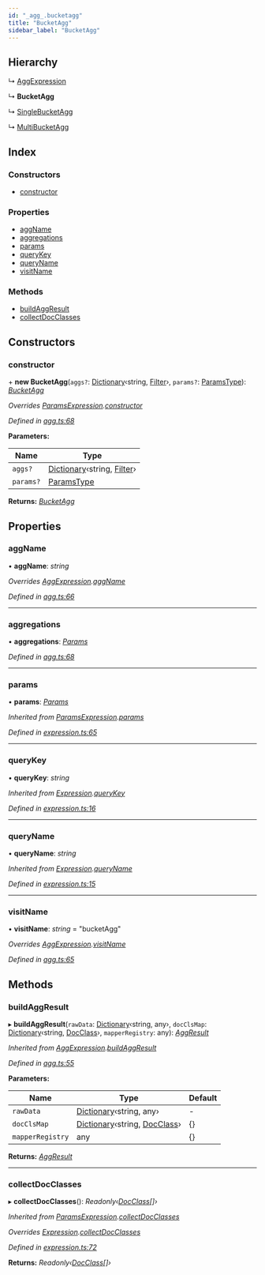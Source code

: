 ```yaml
---
id: "_agg_.bucketagg"
title: "BucketAgg"
sidebar_label: "BucketAgg"
---
```


## Hierarchy

  ↳ [AggExpression](_agg_.aggexpression.md)

  ↳ **BucketAgg**

  ↳ [SingleBucketAgg](_agg_.singlebucketagg.md)

  ↳ [MultiBucketAgg](_agg_.multibucketagg.md)

## Index

### Constructors

* [constructor](_agg_.bucketagg.md#constructor)

### Properties

* [aggName](_agg_.bucketagg.md#aggname)
* [aggregations](_agg_.bucketagg.md#aggregations)
* [params](_agg_.bucketagg.md#params)
* [queryKey](_agg_.bucketagg.md#querykey)
* [queryName](_agg_.bucketagg.md#queryname)
* [visitName](_agg_.bucketagg.md#visitname)

### Methods

* [buildAggResult](_agg_.bucketagg.md#buildaggresult)
* [collectDocClasses](_agg_.bucketagg.md#collectdocclasses)

## Constructors

###  constructor

\+ **new BucketAgg**(`aggs?`: [Dictionary](../modules/_types_.md#dictionary)‹string, [Filter](_agg_.filter.md)›, `params?`: [ParamsType](../modules/_expression_.md#paramstype)): *[BucketAgg](_agg_.bucketagg.md)*

*Overrides [ParamsExpression](_expression_.paramsexpression.md).[constructor](_expression_.paramsexpression.md#constructor)*

*Defined in [agg.ts:68](https://github.com/kindritskyiMax/elasticmagic-js/blob/c9215ce/src/agg.ts#L68)*

**Parameters:**

Name | Type |
------ | ------ |
`aggs?` | [Dictionary](../modules/_types_.md#dictionary)‹string, [Filter](_agg_.filter.md)› |
`params?` | [ParamsType](../modules/_expression_.md#paramstype) |

**Returns:** *[BucketAgg](_agg_.bucketagg.md)*

## Properties

###  aggName

• **aggName**: *string*

*Overrides [AggExpression](_agg_.aggexpression.md).[aggName](_agg_.aggexpression.md#aggname)*

*Defined in [agg.ts:66](https://github.com/kindritskyiMax/elasticmagic-js/blob/c9215ce/src/agg.ts#L66)*

___

###  aggregations

• **aggregations**: *[Params](_expression_.params.md)*

*Defined in [agg.ts:68](https://github.com/kindritskyiMax/elasticmagic-js/blob/c9215ce/src/agg.ts#L68)*

___

###  params

• **params**: *[Params](_expression_.params.md)*

*Inherited from [ParamsExpression](_expression_.paramsexpression.md).[params](_expression_.paramsexpression.md#params)*

*Defined in [expression.ts:65](https://github.com/kindritskyiMax/elasticmagic-js/blob/c9215ce/src/expression.ts#L65)*

___

###  queryKey

• **queryKey**: *string*

*Inherited from [Expression](_expression_.expression.md).[queryKey](_expression_.expression.md#querykey)*

*Defined in [expression.ts:16](https://github.com/kindritskyiMax/elasticmagic-js/blob/c9215ce/src/expression.ts#L16)*

___

###  queryName

• **queryName**: *string*

*Inherited from [Expression](_expression_.expression.md).[queryName](_expression_.expression.md#queryname)*

*Defined in [expression.ts:15](https://github.com/kindritskyiMax/elasticmagic-js/blob/c9215ce/src/expression.ts#L15)*

___

###  visitName

• **visitName**: *string* = "bucketAgg"

*Overrides [AggExpression](_agg_.aggexpression.md).[visitName](_agg_.aggexpression.md#visitname)*

*Defined in [agg.ts:65](https://github.com/kindritskyiMax/elasticmagic-js/blob/c9215ce/src/agg.ts#L65)*

## Methods

###  buildAggResult

▸ **buildAggResult**(`rawData`: [Dictionary](../modules/_types_.md#dictionary)‹string, any›, `docClsMap`: [Dictionary](../modules/_types_.md#dictionary)‹string, [DocClass](../modules/_document_.md#docclass)›, `mapperRegistry`: any): *[AggResult](_agg_.aggresult.md)*

*Inherited from [AggExpression](_agg_.aggexpression.md).[buildAggResult](_agg_.aggexpression.md#buildaggresult)*

*Defined in [agg.ts:55](https://github.com/kindritskyiMax/elasticmagic-js/blob/c9215ce/src/agg.ts#L55)*

**Parameters:**

Name | Type | Default |
------ | ------ | ------ |
`rawData` | [Dictionary](../modules/_types_.md#dictionary)‹string, any› | - |
`docClsMap` | [Dictionary](../modules/_types_.md#dictionary)‹string, [DocClass](../modules/_document_.md#docclass)› |  {} |
`mapperRegistry` | any |  {} |

**Returns:** *[AggResult](_agg_.aggresult.md)*

___

###  collectDocClasses

▸ **collectDocClasses**(): *Readonly‹[DocClass](../modules/_document_.md#docclass)[]›*

*Inherited from [ParamsExpression](_expression_.paramsexpression.md).[collectDocClasses](_expression_.paramsexpression.md#collectdocclasses)*

*Overrides [Expression](_expression_.expression.md).[collectDocClasses](_expression_.expression.md#collectdocclasses)*

*Defined in [expression.ts:72](https://github.com/kindritskyiMax/elasticmagic-js/blob/c9215ce/src/expression.ts#L72)*

**Returns:** *Readonly‹[DocClass](../modules/_document_.md#docclass)[]›*
